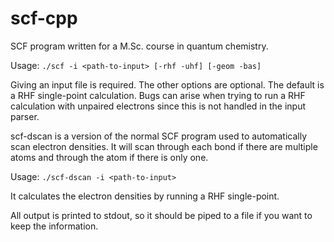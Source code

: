 # scf-cpp
SCF program written for a M.Sc. course in quantum chemistry.

Usage: ```./scf -i <path-to-input> [-rhf -uhf] [-geom -bas]```

Giving an input file is required. The other options are optional. The default is a RHF single-point calculation.
Bugs can arise when trying to run a RHF calculation with unpaired electrons since this is not handled in the input parser.

scf-dscan is a version of the normal SCF program used to automatically scan electron densities. It will scan through each bond if there are multiple atoms and through the atom if there is only one.

Usage: ```./scf-dscan -i <path-to-input>```

It calculates the electron densities by running a RHF single-point. 

All output is printed to stdout, so it should be piped to a file if you want to keep the information.
